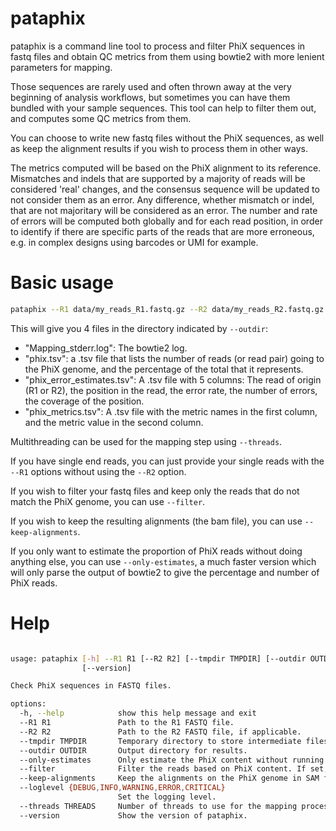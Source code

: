 # pataphix

pataphix is a command line tool to process and filter PhiX sequences in fastq files and obtain QC metrics from them using bowtie2 with more lenient parameters for mapping.

Those sequences are rarely used and often thrown away at the very beginning of analysis workflows, but sometimes you can have them bundled with your sample sequences. This tool can help to filter them out, and computes some QC metrics from them.

You can choose to write new fastq files without the PhiX sequences, as well as keep the alignment results if you wish to process them in other ways.

The metrics computed will be based on the PhiX alignment to its reference. Mismatches and indels that are supported by a majority of reads will be considered 'real' changes, and the consensus sequence will be updated to not consider them as an error. Any difference, whether mismatch or indel, that are not majoritary will be considered as an error. The number and rate of errors will be computed both globally and for each read position, in order to identify if there are specific parts of the reads that are more erroneous, e.g. in complex designs using barcodes or UMI for example.

# Basic usage

```bash
pataphix --R1 data/my_reads_R1.fastq.gz --R2 data/my_reads_R2.fastq.gz --outdir my_data/
```

This will give you 4 files in the directory indicated by `--outdir`:

- "Mapping_stderr.log": The bowtie2 log.
- "phix.tsv": a .tsv file that lists the number of reads (or read pair) going to the PhiX genome, and the percentage of the total that it represents.
- "phix_error_estimates.tsv":  A .tsv file with 5 columns: The read of origin (R1 or R2), the position in the read, the error rate, the number of errors, the coverage of the position.
- "phix_metrics.tsv": A .tsv file with the metric names in the first column, and the metric value in the second column.

Multithreading can be used for the mapping step using `--threads`.

If you have single end reads, you can just provide your single reads with the `--R1` options without using the `--R2` option.

If you wish to filter your fastq files and keep only the reads that do not match the PhiX genome, you can use `--filter`.

If you wish to keep the resulting alignments (the bam file), you can use `--keep-alignments`.

If you only want to estimate the proportion of PhiX reads without doing anything else, you can use `--only-estimates`, a much faster version which will only parse the output of bowtie2 to give the percentage and number of PhiX reads.

# Help

```bash

usage: pataphix [-h] --R1 R1 [--R2 R2] [--tmpdir TMPDIR] [--outdir OUTDIR] [--only-estimates] [--filter] [--keep-alignments] [--loglevel {DEBUG,INFO,WARNING,ERROR,CRITICAL}] [--threads THREADS]
                [--version]

Check PhiX sequences in FASTQ files.

options:
  -h, --help            show this help message and exit
  --R1 R1               Path to the R1 FASTQ file.
  --R2 R2               Path to the R2 FASTQ file, if applicable.
  --tmpdir TMPDIR       Temporary directory to store intermediate files like indexes or bam files.
  --outdir OUTDIR       Output directory for results.
  --only-estimates      Only estimate the PhiX content without running the full analysis.
  --filter              Filter the reads based on PhiX content. If set, reads that do not map to PhiX will be written to the output directory in a file named similarly as the input file(s).
  --keep-alignments     Keep the alignments on the PhiX genome in SAM format after mapping.
  --loglevel {DEBUG,INFO,WARNING,ERROR,CRITICAL}
                        Set the logging level.
  --threads THREADS     Number of threads to use for the mapping process.
  --version             Show the version of pataphix.

```
